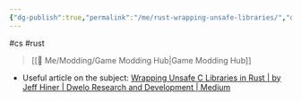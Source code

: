 ```yaml
---
{"dg-publish":true,"permalink":"/me/rust-wrapping-unsafe-libraries/","dgHomeLink":true,"dgPassFrontmatter":false}
---
```


#cs #rust 
> [[🌟 Me/Modding/Game Modding Hub|Game Modding Hub]]

* Useful article on the subject: [Wrapping Unsafe C Libraries in Rust | by Jeff Hiner | Dwelo Research and Development | Medium](https://medium.com/dwelo-r-d/wrapping-unsafe-c-libraries-in-rust-d75aeb283c65)